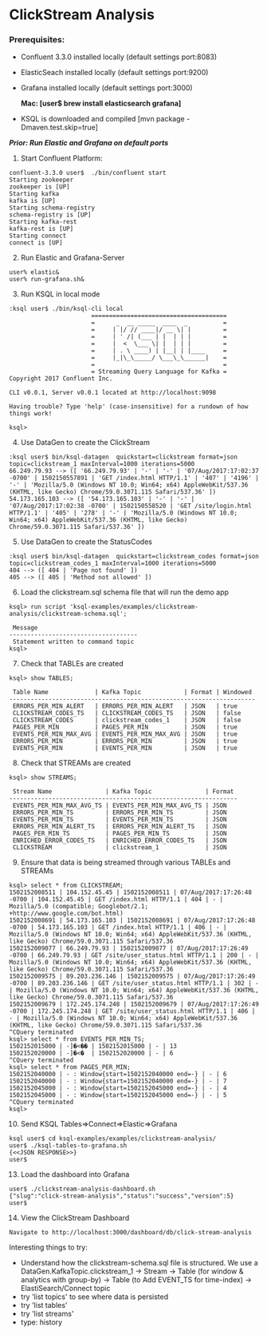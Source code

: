 # ClickStream Analysis



### Prerequisites:
- Confluent 3.3.0 installed locally (default settings port:8083)
- ElasticSeach installed locally (default settings port:9200)
- Grafana installed locally (default settings port:3000)

  **Mac: [user$ brew install elasticsearch grafana]**

- KSQL is downloaded and compiled [mvn package -Dmaven.test.skip=true]

_**Prior: Run Elastic and Grafana on default ports**_

1. Start Confluent Platform: 
```
confluent-3.3.0 user$  ./bin/confluent start
Starting zookeeper
zookeeper is [UP]
Starting kafka
kafka is [UP]
Starting schema-registry
schema-registry is [UP]
Starting kafka-rest
kafka-rest is [UP]
Starting connect
connect is [UP]
```

2. Run Elastic and Grafana-Server
``` 
user% elastic&
user% run-grafana.sh&
```

3. Run KSQL in local mode
```
:ksql user$ ./bin/ksql-cli local
                       ======================================
                       =      _  __ _____  ____  _          =
                       =     | |/ // ____|/ __ \| |         =
                       =     | ' /| (___ | |  | | |         =
                       =     |  <  \___ \| |  | | |         =
                       =     | . \ ____) | |__| | |____     =
                       =     |_|\_\_____/ \___\_\______|    =
                       =                                    =
                       = Streaming Query Language for Kafka =
Copyright 2017 Confluent Inc.                         

CLI v0.0.1, Server v0.0.1 located at http://localhost:9098

Having trouble? Type 'help' (case-insensitive) for a rundown of how things work!

ksql>
``` 

4. Use DataGen to create the ClickStream
```
:ksql user$ bin/ksql-datagen  quickstart=clickstream format=json topic=clickstream_1 maxInterval=1000 iterations=5000
66.249.79.93 --> ([ '66.249.79.93' | '-' | '-' | '07/Aug/2017:17:02:37 -0700' | 1502150557891 | 'GET /index.html HTTP/1.1' | '407' | '4196' | '-' | 'Mozilla/5.0 (Windows NT 10.0; Win64; x64) AppleWebKit/537.36 (KHTML, like Gecko) Chrome/59.0.3071.115 Safari/537.36' ])
54.173.165.103 --> ([ '54.173.165.103' | '-' | '-' | '07/Aug/2017:17:02:38 -0700' | 1502150558520 | 'GET /site/login.html HTTP/1.1' | '405' | '278' | '-' | 'Mozilla/5.0 (Windows NT 10.0; Win64; x64) AppleWebKit/537.36 (KHTML, like Gecko) Chrome/59.0.3071.115 Safari/537.36' ])
```

5. Use DataGen to create the StatusCodes
```
:ksql user$ bin/ksql-datagen  quickstart=clickstream_codes format=json topic=clickstream_codes_1 maxInterval=1000 iterations=5000
404 --> ([ 404 | 'Page not found' ])
405 --> ([ 405 | 'Method not allowed' ])
```

6. Load the clickstream.sql schema file that will run the demo app
```
ksql> run script 'ksql-examples/examples/clickstream-analysis/clickstream-schema.sql';

 Message                            
------------------------------------
 Statement written to command topic 
ksql>
```

7. Check that TABLEs are created
```
ksql> show TABLES;

 Table Name             | Kafka Topic            | Format | Windowed 
---------------------------------------------------------------------
 ERRORS_PER_MIN_ALERT   | ERRORS_PER_MIN_ALERT   | JSON   | true     
 CLICKSTREAM_CODES_TS   | CLICKSTREAM_CODES_TS   | JSON   | false    
 CLICKSTREAM_CODES      | clickstream_codes_1    | JSON   | false    
 PAGES_PER_MIN          | PAGES_PER_MIN          | JSON   | true     
 EVENTS_PER_MIN_MAX_AVG | EVENTS_PER_MIN_MAX_AVG | JSON   | true     
 ERRORS_PER_MIN         | ERRORS_PER_MIN         | JSON   | true     
 EVENTS_PER_MIN         | EVENTS_PER_MIN         | JSON   | true  
```

8. Check that STREAMs are created
```
ksql> show STREAMS;

 Stream Name               | Kafka Topic               | Format 
----------------------------------------------------------------
 EVENTS_PER_MIN_MAX_AVG_TS | EVENTS_PER_MIN_MAX_AVG_TS | JSON   
 ERRORS_PER_MIN_TS         | ERRORS_PER_MIN_TS         | JSON   
 EVENTS_PER_MIN_TS         | EVENTS_PER_MIN_TS         | JSON   
 ERRORS_PER_MIN_ALERT_TS   | ERRORS_PER_MIN_ALERT_TS   | JSON   
 PAGES_PER_MIN_TS          | PAGES_PER_MIN_TS          | JSON   
 ENRICHED_ERROR_CODES_TS   | ENRICHED_ERROR_CODES_TS   | JSON   
 CLICKSTREAM               | clickstream_1             | JSON   
```

9. Ensure that data is being streamed through various TABLEs and STREAMs
```
ksql> select * from CLICKSTREAM;
1502152008511 | 104.152.45.45 | 1502152008511 | 07/Aug/2017:17:26:48 -0700 | 104.152.45.45 | GET /index.html HTTP/1.1 | 404 | - | Mozilla/5.0 (compatible; Googlebot/2.1; +http://www.google.com/bot.html)
1502152008691 | 54.173.165.103 | 1502152008691 | 07/Aug/2017:17:26:48 -0700 | 54.173.165.103 | GET /index.html HTTP/1.1 | 406 | - | Mozilla/5.0 (Windows NT 10.0; Win64; x64) AppleWebKit/537.36 (KHTML, like Gecko) Chrome/59.0.3071.115 Safari/537.36
1502152009077 | 66.249.79.93 | 1502152009077 | 07/Aug/2017:17:26:49 -0700 | 66.249.79.93 | GET /site/user_status.html HTTP/1.1 | 200 | - | Mozilla/5.0 (Windows NT 10.0; Win64; x64) AppleWebKit/537.36 (KHTML, like Gecko) Chrome/59.0.3071.115 Safari/537.36
1502152009575 | 89.203.236.146 | 1502152009575 | 07/Aug/2017:17:26:49 -0700 | 89.203.236.146 | GET /site/user_status.html HTTP/1.1 | 302 | - | Mozilla/5.0 (Windows NT 10.0; Win64; x64) AppleWebKit/537.36 (KHTML, like Gecko) Chrome/59.0.3071.115 Safari/537.36
1502152009679 | 172.245.174.248 | 1502152009679 | 07/Aug/2017:17:26:49 -0700 | 172.245.174.248 | GET /site/user_status.html HTTP/1.1 | 406 | - | Mozilla/5.0 (Windows NT 10.0; Win64; x64) AppleWebKit/537.36 (KHTML, like Gecko) Chrome/59.0.3071.115 Safari/537.36
^CQuery terminated
ksql> select * from EVENTS_PER_MIN_TS;
1502152015000 | -]�<�� | 1502152015000 | - | 13
1502152020000 | -]�<�  | 1502152020000 | - | 6
^CQuery terminated
ksql> select * from PAGES_PER_MIN;
1502152040000 | - : Window{start=1502152040000 end=-} | - | 6
1502152040000 | - : Window{start=1502152040000 end=-} | - | 7
1502152045000 | - : Window{start=1502152045000 end=-} | - | 4
1502152045000 | - : Window{start=1502152045000 end=-} | - | 5
^CQuery terminated
ksql> 
```
10. Send KSQL Tables=>Connect=>Elastic=>Grafana
```
ksql user$ cd ksql-examples/examples/clickstream-analysis/
user$ ./ksql-tables-to-grafana.sh
{<<JSON RESPONSE>>} 
user$ 
```

13. Load the dashboard into Grafana
```
user$ ./clickstream-analysis-dashboard.sh
{"slug":"click-stream-analysis","status":"success","version":5}
user$ 
```

14. View the ClickStream Dashboard
```
Navigate to http://localhost:3000/dashboard/db/click-stream-analysis
```

Interesting things to try:
* Understand how the clickstream-schema.sql file is structured. We use a DataGen.KafkaTopic.clickstream_1 -> Stream -> Table (for window & analytics with group-by) -> Table (to Add EVENT_TS for time-index) -> ElastiSearch/Connect topic  
* try 'list topics' to see where data is persisted
* try 'list tables'
* try 'list streams'
* type: history
